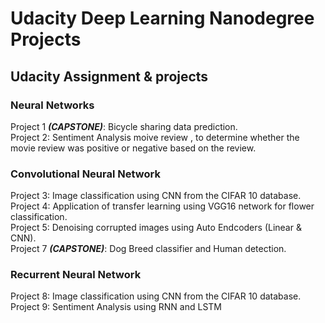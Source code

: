 # Udacity Deep Learning Nanodegree Projects
 ## Udacity Assignment & projects
 
 ### Neural Networks
Project 1 ***(CAPSTONE)***: Bicycle sharing data prediction.<br/>
Project 2: Sentiment Analysis moive review , to determine whether the movie review was positive or negative based on the review.<br/>
### Convolutional Neural Network
Project 3: Image classification using CNN from the CIFAR 10 database.<br/>
Project 4: Application of transfer learning using VGG16 network for flower classification. <br/>
Project 5: Denoising corrupted images using Auto Endcoders (Linear & CNN). <br/>
Project 7 ***(CAPSTONE)***: Dog Breed classifier and Human detection.<br/>
### Recurrent Neural Network
Project 8: Image classification using CNN from the CIFAR 10 database.<br/>
Project 9: Sentiment Analysis using RNN and LSTM<br/>

 
